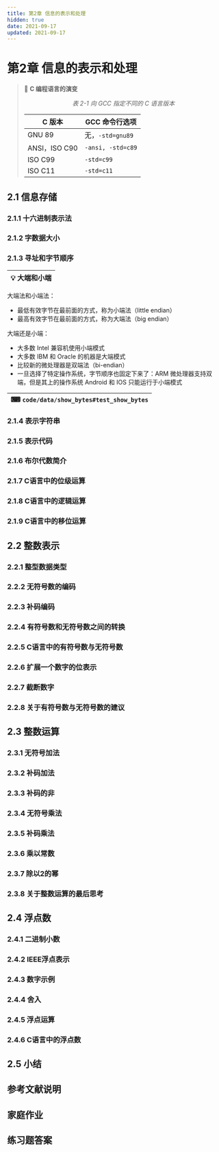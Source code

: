 ```yaml
---
title: 第2章 信息的表示和处理
hidden: true
date: 2021-09-17
updated: 2021-09-17
---
```


# 第2章 信息的表示和处理

> 📝 **C 编程语言的演变**
>
> <center><i>表 2-1 向 GCC 指定不同的 C 语言版本</i></center>
>
> | C 版本        | GCC 命令行选项    |
> | ------------- | ----------------- |
> | GNU 89        | 无，`-std=gnu89`  |
> | ANSI，ISO C90 | `-ansi, -std=c89` |
> | ISO C99       | `-std=c99`        |
> | ISO C11       | `-std=c11`        |

## 2.1 信息存储

### 2.1.1 十六进制表示法

### 2.1.2 字数据大小

### 2.1.3 寻址和字节顺序

| 💡 **大端和小端** |
| ---------------- |

大端法和小端法：

-   最低有效字节在最前面的方式，称为小端法（little endian）
-   最高有效字节在最前面的方式，称为大端法（big endian）

大端还是小端：

-   大多数 Intel 兼容机使用小端模式
-   大多数 IBM 和 Oracle 的机器是大端模式
-   比较新的微处理器是双端法（bi-endian）
-   一旦选择了特定操作系统，字节顺序也固定下来了：ARM 微处理器支持双端，但是其上的操作系统 Android 和 IOS 只能运行于小端模式

| ⌨ **`code/data/show_bytes#test_show_bytes`** |
| -------------------------------------------- |

### 2.1.4 表示字符串

### 2.1.5 表示代码

### 2.1.6 布尔代数简介

### 2.1.7 C语言中的位级运算

### 2.1.8 C语言中的逻辑运算

### 2.1.9 C语言中的移位运算

## 2.2 整数表示

### 2.2.1 整型数据类型

### 2.2.2 无符号数的编码

### 2.2.3 补码编码

### 2.2.4 有符号数和无符号数之间的转换

### 2.2.5 C语言中的有符号数与无符号数

### 2.2.6 扩展一个数字的位表示

### 2.2.7 截断数字

### 2.2.8 关于有符号数与无符号数的建议

## 2.3 整数运算

### 2.3.1 无符号加法

### 2.3.2 补码加法

### 2.3.3 补码的非

### 2.3.4 无符号乘法

### 2.3.5 补码乘法

### 2.3.6 乘以常数

### 2.3.7 除以2的幂

### 2.3.8 关于整数运算的最后思考

## 2.4 浮点数

### 2.4.1 二进制小数

### 2.4.2 IEEE浮点表示

### 2.4.3 数字示例

### 2.4.4 舍入

### 2.4.5 浮点运算

### 2.4.6 C语言中的浮点数

## 2.5 小结

## 参考文献说明

## 家庭作业

## 练习题答案
